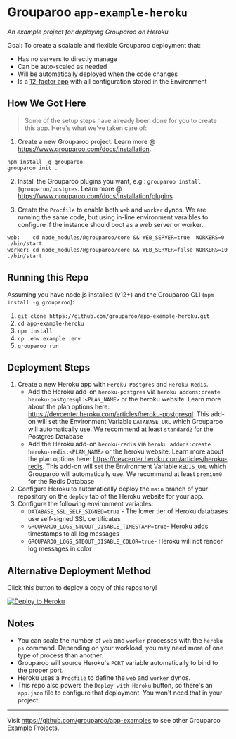 # Grouparoo `app-example-heroku`

_An example project for deploying Grouparoo on Heroku._

Goal: To create a scalable and flexible Grouparoo deployment that:

- Has no servers to directly manage
- Can be auto-scaled as needed
- Will be automatically deployed when the code changes
- Is a [12-factor app](https://12factor.net/) with all configuration stored in the Environment

## How We Got Here

> Some of the setup steps have already been done for you to create this app. Here's what we've taken care of:

1. Create a new Grouparoo project. Learn more @ https://www.grouparoo.com/docs/installation.

```
npm install -g grouparoo
grouparoo init .
```

2. Install the Grouparoo plugins you want, e.g.: `grouparoo install @grouparoo/postgres`. Learn more @ https://www.grouparoo.com/docs/installation/plugins

3. Create the `Procfile` to enable both `web` and `worker` dynos. We are running the same code, but using in-line environment varaibles to configure if the instance should boot as a web server or worker.

```
web:    cd node_modules/@grouparoo/core && WEB_SERVER=true  WORKERS=0  ./bin/start
worker: cd node_modules/@grouparoo/core && WEB_SERVER=false WORKERS=10 ./bin/start
```

## Running this Repo

Assuming you have node.js installed (v12+) and the Grouparoo CLI (`npm install -g grouparoo`):

1. `git clone https://github.com/grouparoo/app-example-heroku.git`
2. `cd app-example-heroku`
3. `npm install`
4. `cp .env.example .env`
5. `grouparoo run`

## Deployment Steps

1. Create a new Heroku app with `Heroku Postgres` and `Heroku Redis`.
   - Add the Heroku add-on `heroku-postgres` via `heroku addons:create heroku-postgresql:<PLAN_NAME>` or the heroku website. Learn more about the plan options here: https://devcenter.heroku.com/articles/heroku-postgresql. This add-on will set the Environment Variable `DATABASE_URL` which Grouparoo will automatically use. We recommend at least `standard2` for the Postgres Database
   - Add the Heroku add-on `heroku-redis` via `heroku addons:create heroku-redis:<PLAN_NAME>` or the heroku website. Learn more about the plan options here: https://devcenter.heroku.com/articles/heroku-redis. This add-on will set the Environment Variable `REDIS_URL` which Grouparoo will automatically use. We recommend at least `premium0` for the Redis Database
2. Configure Heroku to automatically deploy the `main` branch of your repository on the `deploy` tab of the Heroku website for your app.
3. Configure the following environment variables:
   - `DATABASE_SSL_SELF_SIGNED=true` - The lower tier of Heroku databases use self-signed SSL certificates
   - `GROUPAROO_LOGS_STDOUT_DISABLE_TIMESTAMP=true`- Heroku adds timestamps to all log messages
   - `GROUPAROO_LOGS_STDOUT_DISABLE_COLOR=true`- Heroku will not render log messages in color

## Alternative Deployment Method

Click this button to deploy a copy of this repository!

[![Deploy to Heroku](https://www.herokucdn.com/deploy/button.svg)](https://heroku.com/deploy?template=https://github.com/grouparoo/app-example-heroku)

## Notes

- You can scale the number of `web` and `worker` processes with the `heroku ps` command. Depending on your workload, you may need more of one type of process than another.
- Grouparoo will source Heroku's `PORT` variable automatically to bind to the proper port.
- Heroku uses a `Procfile` to define the `web` and `worker` dynos.
- This repo also powers the `Deploy with Heroku` button, so there's an `app.json` file to configure that deployment. You won't need that in your project.

---

Visit https://github.com/grouparoo/app-examples to see other Grouparoo Example Projects.
